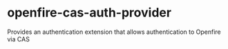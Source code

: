 openfire-cas-auth-provider
==========================

Provides an authentication extension that allows authentication to Openfire via CAS

